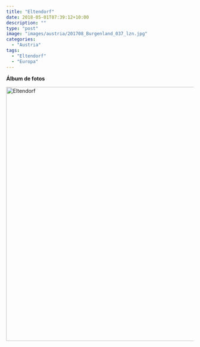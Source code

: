 ```yaml
---
title: "Eltendorf"
date: 2018-05-01T07:39:12+10:00
description: ""
type: "post"
image: "images/austria/201708_Burgenland_037_lzn.jpg"
categories: 
  - "Austria"
tags:
  - "Eltendorf"
  - "Europa"
---
```


**Álbum de fotos**

<a data-flickr-embed="true" data-header="true" data-footer="true"  href="https://www.flickr.com/photos/144447981@N03/albums/72157699366315860" title="Eltendorf"><img src="https://farm8.staticflickr.com/7869/46578263171_562c3f87bb_o.jpg" width="1024" height="683" alt="Eltendorf"></a><script async src="//embedr.flickr.com/assets/client-code.js" charset="utf-8"></script>
